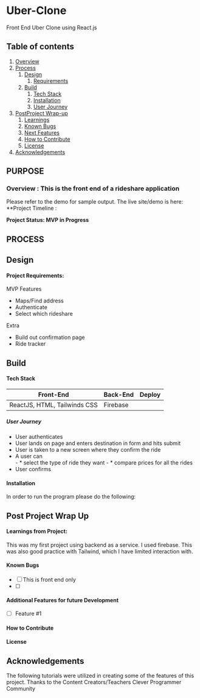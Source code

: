 # Uber-Clone
Front End Uber Clone using React.js
## Table of contents
1. [Overview](#overview)
2. [Process](#process)
    1. [Design](#design)
       1. [Requirements](#requirements)
    3. [Build](#build)
        1. [Tech Stack](#stack)
        3. [Installation](#installation)
        4. [User Journey](#userjourney)
5. [PostProject Wrap-up](#post)
    1. [Learnings](#learnings)
    2. [Known Bugs](#bugs)
    3. [Next Features](#features)
    4. [How to Contribute](#contribute)
    5. [License](#license)
7. [Acknowledgements](#ack)

## PURPOSE
### Overview  <a name="overview"></a>: This is the front end of a rideshare application 

Please refer to the demo for sample output. 
The live site/demo is here: 
**Project Timeline : 

**Project Status: MVP in Progress**


## PROCESS <a name="process"></a>
## Design <a name="design"></a>



#### Project Requirements:  <a name="requirements"></a>

MVP Features 
- Maps/Find address 
- Authenticate
- Select which rideshare 


Extra
- Build out confirmation page 
- Ride tracker



## Build <a name="build"></a>



#### Tech Stack <a name="stack"></a>

| Front-End | Back-End | Deploy |
| --- | --- | --- |
 | ReactJS, HTML, Tailwinds CSS | Firebase  |



##### *User Journey* <a name="journey"></a>
- User authenticates  
- User lands on page and enters destination in form and hits submit
- User is taken to a new screen where they confirm the ride
- A user can    
        - * select the type of ride they want
        - * compare prices for all the rides
- User confirms 


#### Installation <a name="installation"></a>

In order to run the program please do the following:


## Post Project Wrap Up <a name="post"></a>


#### Learnings from Project:<a name="learnings"></a>

This was my first project using backend as a service. I used firebase. This was also good practice with Tailwind, which I have limited interaction with. 



#### Known Bugs <a name="bugs"></a>
- [ ] This is front end only
- [ ] 


#### Additional Features for future Development <a name="features"></a>
- [ ] Feature #1


#### How to Contribute <a name="Contribute"></a>

#### License <a name="license"></a>

## Acknowledgements <a name="ack"></a>

The following tutorials were utilized in creating some of the features of this project. 
Thanks to the Content Creators/Teachers
Clever Programmer Community 


